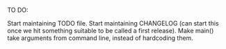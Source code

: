 TO DO:

Start maintaining TODO file.
Start maintaining CHANGELOG (can start this once we hit something suitable to be called a first release).
Make main() take arguments from command line, instead of hardcoding them.